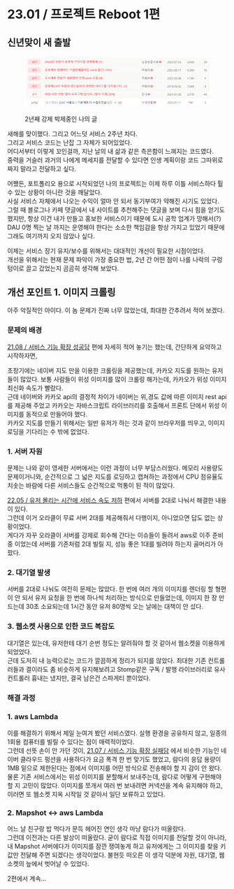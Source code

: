 # 23.01 / 프로젝트 Reboot 1편

## 신년맞이 새 출발

<figure><img src="../.gitbook/assets/image (1).png" alt=""><figcaption><p>2년째 강제 박제중인 나의 글</p></figcaption></figure>

&#x20;새해를 맞이했다. 그리고 어느덧 서비스 2주년 차다.\
그리고 서비스 코드는 난잡 그 자체가 되어있었다.\
어디서부터 이렇게 꼬인걸까, 지난 날의 내 삶과 같은 측은함이 느껴지는 코드였다.\
중력을 거슬러 과거의 나에게 메세지를 전달할 수 있다면 인생 계획이랑 코드 그따위로 짜지 말라고 전달하고 싶다.

&#x20;어쨌든, 포트폴리오 용으로 시작되었던 나의 프로젝트는 이제 하루 이틀 서비스하다 튈 수 있는 상황이 아니란 것을 깨달았다.\
사실 서비스 자체에서 나오는 수익이 얼마 안 되서 동기부여가 약해진 시기도 있었다. \
그럴 때 블로그나 카페 댓글에서 내 사이트를 추천해주는 댓글을 보며 다시 힘을 얻기도 했지만, 항상 이건 내가 만들고 홍보한 서비스이기 때문에 도시 공학 업계가 망해서(?) DAU 0명 찍는 날 까지는 운영해야 한다는 소소한 책임감을 항상 가지고 있었기 때문에 그래도 여기까지 오지 않았나 싶다.

&#x20;이제는 서비스 장기 유지/보수를 위해서는 대대적인 개선이 필요한 시점이었다.\
개선을 위해서는 현재 문제 파악이 가장 중요한 법, 2년 간 어떤 점이 나를 나락의 구렁텅이로 끌고 갔었는지 곰곰히 생각해 보았다.

## 개선 포인트 1. 이미지 크롤링

&#x20;아주 악질적인 아이다. 이 놈 문제가 진짜 너무 많았는데, 최대한 간추려서 적어 보겠다.

### 문제의 배경

&#x20;[21.08  / 서비스 기능 확장 성공담](21.08.md) 편에 자세히 적어 놓기는 했는데, 간단하게 요약하고 시작하자면,

&#x20;초창기에는 네이버 지도 만을 이용한 크롤링을 제공했는데, 카카오 지도를 원하는 유저들이 많았다. 보통 사람들이 위성 이미지를 많이 크롤링 해가는데, 카카오가 위성 이미지 최신화 속도가 빨랐다.\
근데 네이버와 카카오 api의 결정적 차이가 네이버는 위,경도 값에 따른 이미지 rest api를 제공해 주었고    카카오는 자바스크립트 라이브러리를 호출해서 프론트 단에서 위성 이미지를 동적으로 만들어야 했다.\
&#x20;카카오 지도를 만들기 위해서는 일반 유저가 하는 것과 같이 브라우저를 띄우고, 이미지 로딩을 기다리는 수 밖에 없었다.

### 1. 서버 자원

&#x20;문제는 나와 같이 영세한 서버에서는 이런 과정이 너무 부담스러웠다. 메모리 사용량도 문제이거니와, 순간적으로 그 넓은 지도를 로딩하고 캡쳐하는 과정에서 CPU 점유율도 치솟는 바람에 다른 서비스들도 순간적으로 먹통이 된 적이 많았다.&#x20;

&#x20;[22.05 / 유저 몰리는 시간에 서비스 속도 저하](22.05.md) 편에서 서버를 2대로 나눠서 해결한 내용이 있다.\
그런데 이거 오라클이 무료 서버 2대를 제공해줘서 다행이지, 아니었으면 답도 없는 상황이었다.\
게다가 자꾸 오라클이 서버를 강제로 회수해 간다는 이슈들이 들려서 aws로 이주 준비 중 이었는데 서버를 기존처럼 2대 빌릴 지, 성능 좋은 1대를 빌려야 하는지 골머리가 아팠다.

### 2. 대기열 발생

&#x20;서버를 2대로 나눠도 여전히 문제는 많았다. 한 번에 여러 개의 이미지를 렌더링 할 형편이 안 되서 유저 요청을 한 번에 하나씩 처리하는 방식으로 만들었는데, 이미지 한 장 만드는데 30초 소요되는데 1시간 동안 유저 80명씩 오는 날에는 대책이 안 섰다.

### 3. 웹소켓 사용으로 인한 코드 복잡도

&#x20;대기열은 있는데, 유저한테 대기 순번 정도는 알려줘야 할 것 같아서 웹소켓을 이용하게 되었었다.\
근데 도저히 내 능력으로는 코드가 깔끔하게 정리가 되지를 않았다. 최대한 기존 컨트롤러들과 결이라도 좀 비슷하게 유지해보려고 Stomp같은 구독 / 발행 라이브러리로 유사 컨트롤러 흉내는 냈지만, 결국 남은건 스파게티 뿐이었다.

### 해결 과정

### 1. aws Lambda

&#x20;이를 해결하기 위해서 제일 눈여겨 봤던 서비스였다. 실행 환경을 공유하지 않고, 일종의 1회용 컴퓨터를 빌릴 수 있다는 점이 매력적이었다. \
그런데 선뜻 손이 안 가던 것이, [21.07 / 서비스 기능 확장 실패담](21.07.md) 에서 비슷한 기능인 네이버 클라우드 펑션을 사용하다가 요금 폭격 한 번 맞기도 했었고, 람다의 응답 용량이 1MB 밑으로 제한된다는 점에서 이미지를 어떤 방식으로 전송해야 할 지 감이 안 왔다.\
&#x20;물론 기존 서비스에서는 위성 이미지를 분할해서 보내주는데, 람다로 어떻게 구현해야 할 지 고민이 많았다. 이미지를 쪼개서 여러 번 보내려면 커넥션을 계속 유지해야 하고, 이러면 또 웹소켓 지옥 시작일 것 같아서 일단 보류하고 있었다.

### 2. Mapshot <-> aws Lambda

&#x20;어느 날 친구랑 밥 먹다가 문득 헤어진 연인 생각 마냥 람다가 떠올랐다.\
그런데 이전과는 다른 발상이 떠올랐다. 굳이 람다로 직접 이미지를 전달할 것이 아니라, 내 Mapshot 서버에다가 이미지를 잠깐 쟁여놓게 하고 유저에게는 그 이미지를 찾을 키 값만 전달해 주면 되겠다는 생각이었다. 불현듯 떠오른 이 생각 덕분에 자원, 대기열, 웹소켓의 늪에서 벗어날 수 있었다.

2편에서 계속...

&#x20;
